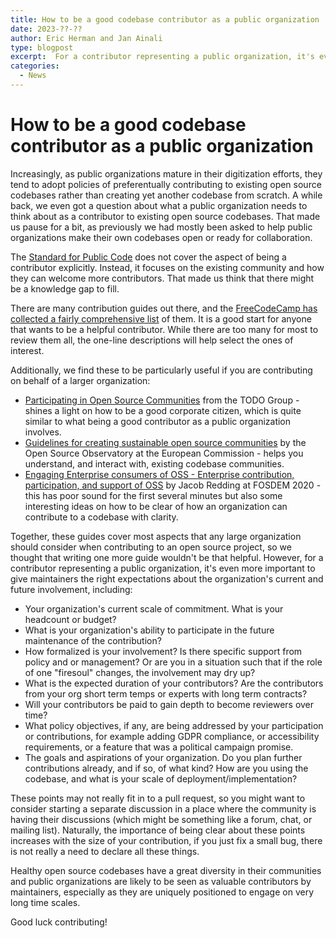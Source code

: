 ```yaml
---
title: How to be a good codebase contributor as a public organization
date: 2023-??-??
author: Eric Herman and Jan Ainali
type: blogpost
excerpt:  For a contributor representing a public organization, it's even more important to give maintainers the right expectations
categories:
  - News
---
```


# How to be a good codebase contributor as a public organization

Increasingly, as public organizations mature in their digitization efforts, they tend to adopt policies of preferentually contributing to existing open source codebases rather than creating yet another codebase from scratch.
A while back, we even got a question about what a public organization needs to think about as a contributor to existing open source codebases.
That made us pause for a bit, as previously we had mostly been asked to help public organizations make their own codebases open or ready for collaboration.

The [Standard for Public Code](https://standard.publiccode.net) does not cover the aspect of being a contributor explicitly.
Instead, it focuses on the existing community and how they can welcome more contributors.
That made us think that there might be a knowledge gap to fill.

There are many contribution guides out there, and the [FreeCodeCamp has collected a fairly comprehensive list](https://github.com/freeCodeCamp/how-to-contribute-to-open-source) of them.
It is a good start for anyone that wants to be a helpful contributor. 
While there are too many for most to review them all, the one-line descriptions will help select the ones of interest.

Additionally, we find these to be particularly useful if you are contributing on behalf of a larger organization:

* [Participating in Open Source Communities](https://todogroup.org/resources/guides/participating-in-open-source-communities/) from the TODO Group - shines a light on how to be a good corporate citizen, which is quite similar to what being a good contributor as a public organization involves.
* [Guidelines for creating sustainable open source communities](https://joinup.ec.europa.eu/collection/open-source-observatory-osor/guidelines-creating-sustainable-open-source-communities) by the Open Source Observatory at the European Commission - helps you understand, and interact with, existing codebase communities.
* [Engaging Enterprise consumers of OSS - Enterprise contribution, participation, and support of OSS](https://archive.fosdem.org/2020/schedule/event/enterpriseoss/) by Jacob Redding at FOSDEM 2020 - this has poor sound for the first several minutes but also some interesting ideas on how to be clear of how an organization can contribute to a codebase with clarity.

Together, these guides cover most aspects that any large organization should consider when contributing to an open source project, so we thought that writing one more guide wouldn't be that helpful.
However, for a contributor representing a public organization, it's even more important to give maintainers the right expectations about the organization's current and future involvement, including:

* Your organization's current scale of commitment. What is your headcount or budget?
* What is your organization's ability to participate in the future maintenance of the contribution?
* How formalized is your involvement? Is there specific support from policy and or management? Or are you in a situation such that if the role of one "firesoul" changes, the involvement may dry up?
* What is the expected duration of your contributors? Are the contributors from your org short term temps or experts with long term contracts? 
* Will your contributors be paid to gain depth to become reviewers over time?
* What policy objectives, if any, are being addressed by your participation or contributions, for example adding GDPR compliance, or accessibility requirements, or a feature that was a political campaign promise.
* The goals and aspirations of your organization. Do you plan further contributions already, and if so, of what kind? How are you using the codebase, and what is your scale of deployment/implementation?

These points may not really fit in to a pull request, so you might want to consider starting a separate discussion in a place where the community is having their discussions (which might be something like a forum, chat, or mailing list).
Naturally, the importance of being clear about these points increases with the size of your contribution, if you just fix a small bug, there is not really a need to declare all these things.

Healthy open source codebases have a great diversity in their communities and public organizations are likely to be seen as valuable contributors by maintainers, especially as they are uniquely positioned to engage on very long time scales.

Good luck contributing!
